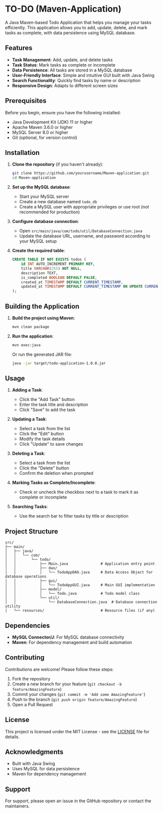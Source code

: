 
# TO-DO (Maven-Application)


A Java Maven-based Todo Application that helps you manage your tasks efficiently. This application allows you to add, update, delete, and mark tasks as complete, with data persistence using MySQL database.

## Features

- **Task Management**: Add, update, and delete tasks
- **Task Status**: Mark tasks as complete or incomplete
- **Data Persistence**: All tasks are stored in a MySQL database
- **User-Friendly Interface**: Simple and intuitive GUI built with Java Swing
- **Search Functionality**: Quickly find tasks by name or description
- **Responsive Design**: Adapts to different screen sizes

## Prerequisites

Before you begin, ensure you have the following installed:

- Java Development Kit (JDK) 11 or higher
- Apache Maven 3.6.0 or higher
- MySQL Server 8.0 or higher
- Git (optional, for version control)

## Installation

1. **Clone the repository** (if you haven't already):
   ```bash
   git clone https://github.com/yourusername/Maven-application.git
   cd Maven-application
   ```

2. **Set up the MySQL database**:
   - Start your MySQL server
   - Create a new database named `todo_db`
   - Create a MySQL user with appropriate privileges or use root (not recommended for production)

3. **Configure database connection**:
   - Open `src/main/java/com/todo/util/DatabaseConnection.java`
   - Update the database URL, username, and password according to your MySQL setup

4. **Create the required table**:
   ```sql
   CREATE TABLE IF NOT EXISTS todos (
       id INT AUTO_INCREMENT PRIMARY KEY,
       title VARCHAR(255) NOT NULL,
       description TEXT,
       is_completed BOOLEAN DEFAULT FALSE,
       created_at TIMESTAMP DEFAULT CURRENT_TIMESTAMP,
       updated_at TIMESTAMP DEFAULT CURRENT_TIMESTAMP ON UPDATE CURRENT_TIMESTAMP
   );
   ```

## Building the Application

1. **Build the project using Maven**:
   ```bash
   mvn clean package
   ```

2. **Run the application**:
   ```bash
   mvn exec:java
   ```
   
   Or run the generated JAR file:
   ```bash
   java -jar target/todo-application-1.0.0.jar
   ```

## Usage

1. **Adding a Task**:
   - Click the "Add Task" button
   - Enter the task title and description
   - Click "Save" to add the task

2. **Updating a Task**:
   - Select a task from the list
   - Click the "Edit" button
   - Modify the task details
   - Click "Update" to save changes

3. **Deleting a Task**:
   - Select a task from the list
   - Click the "Delete" button
   - Confirm the deletion when prompted

4. **Marking Tasks as Complete/Incomplete**:
   - Check or uncheck the checkbox next to a task to mark it as complete or incomplete

5. **Searching Tasks**:
   - Use the search bar to filter tasks by title or description

## Project Structure

```
src/
├── main/
│   ├── java/
│   │   └── com/
│   │       └── todo/
│   │           ├── Main.java               # Application entry point
│   │           ├── dao/
│   │           │   └── TodoAppDAO.java     # Data Access Object for database operations
│   │           ├── gui/
│   │           │   └── TodoAppGUI.java     # Main GUI implementation
│   │           ├── model/
│   │           │   └── Todo.java           # Todo model class
│   │           └── util/
│   │               └── DatabaseConnection.java  # Database connection utility
│   └── resources/                          # Resource files (if any)
```

## Dependencies

- **MySQL Connector/J**: For MySQL database connectivity
- **Maven**: For dependency management and build automation

## Contributing

Contributions are welcome! Please follow these steps:

1. Fork the repository
2. Create a new branch for your feature (`git checkout -b feature/AmazingFeature`)
3. Commit your changes (`git commit -m 'Add some AmazingFeature'`)
4. Push to the branch (`git push origin feature/AmazingFeature`)
5. Open a Pull Request

## License

This project is licensed under the MIT License - see the [LICENSE](LICENSE) file for details.

## Acknowledgments

- Built with Java Swing
- Uses MySQL for data persistence
- Maven for dependency management

## Support

For support, please open an issue in the GitHub repository or contact the maintainers.



